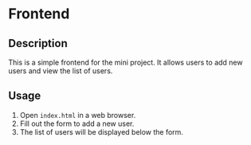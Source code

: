 # Frontend

## Description
This is a simple frontend for the mini project. It allows users to add new users and view the list of users.

## Usage
1. Open `index.html` in a web browser.
2. Fill out the form to add a new user.
3. The list of users will be displayed below the form.